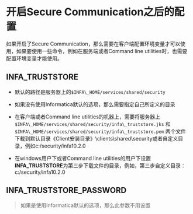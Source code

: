 # 开启Secure Communication之后的配置

如果开启了Secure Communication，那么需要在客户端配置环境变量才可以使用，如果要使用一些命令，例如在服务端或者Command line utilities时，也需要配置环境变量才能使用。



## INFA\_TRUSTSTORE

* 默认的路径是服务器上的`$INFA\_HOME/services/shared/security`

* 如果没有使用Informatica默认的选项，那么需要指定自己所定义的目录

* 在客户端或者Command line utilities的机器上，需要将服务器上`$INFA\_HOME/services/shared/security/infa\_truststore.jks`  和`$INFA\_HOME/services/shared/security/infa\_truststore.pem` 两个文件下载到默认目录《Client安装目录》\clients\shared\security或者自定义目录，例如c:/security/infa10.2.0

* 在windows用户下或者Command line utilities的用户下设置**INFA_TRUSTSTORE**为第三步下载文件的目录，例如，第三步自定义目录：c:/security/infa10.2.0

## INFA\_TRUSTSTORE\_PASSWORD

> 如果是使用Informatica默认的选项，那么此参数不用设置



## 



